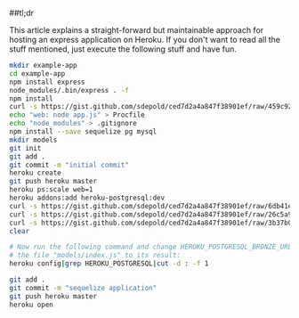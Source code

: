 ##tl;dr

This article explains a straight-forward but maintainable approach for hosting an express application on Heroku. If you don't want to read all the stuff mentioned, just execute the following stuff and have fun.

```bash
mkdir example-app
cd example-app
npm install express
node_modules/.bin/express . -f
npm install
curl -s https://gist.github.com/sdepold/ced7d2a4a847f38901ef/raw/459c923dd0a14841c932bb95ff3be8a8170bd563/package.json > package.json
echo "web: node app.js" > Procfile
echo "node_modules" > .gitignore
npm install --save sequelize pg mysql
mkdir models
git init
git add .
git commit -m "initial commit"
heroku create
git push heroku master
heroku ps:scale web=1
heroku addons:add heroku-postgresql:dev
curl -s https://gist.github.com/sdepold/ced7d2a4a847f38901ef/raw/6db41e130a8b901cd0843bf52390b7cb11db5f15/app.js > app.js
curl -s https://gist.github.com/sdepold/ced7d2a4a847f38901ef/raw/26c5a94d74db4a242464b02aa8e0ae4b3bac6880/models-index.js > models/index.js
curl -s https://gist.github.com/sdepold/ced7d2a4a847f38901ef/raw/3b37b0e5d459b2e4b3833a63a018b600a1001795/models-user.js > models/user.js
clear

# Now run the following command and change HEROKU_POSTGRESQL_BRONZE_URL in
# the file "models/index.js" to its result:
heroku config|grep HEROKU_POSTGRESQL|cut -d : -f 1

git add .
git commit -m "sequelize application"
git push heroku master
heroku open
```

